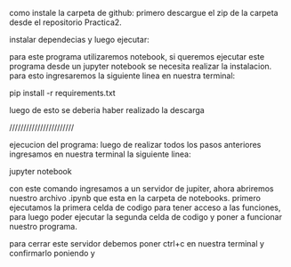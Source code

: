 como instale la carpeta de github:
primero descargue el zip de la carpeta desde el repositorio Practica2.

instalar dependecias y luego ejecutar:

para este programa utilizaremos notebook, si queremos ejecutar este programa desde un jupyter notebook se necesita realizar la instalacion.
para esto ingresaremos la siguiente linea en nuestra terminal:

pip install -r requirements.txt

luego de esto se deberia haber realizado la descarga

///////////////////////

ejecucion del programa:
luego de realizar todos los pasos anteriores ingresamos en nuestra terminal la siguiente linea:

jupyter notebook

con este comando ingresamos a un servidor de jupiter, ahora abriremos nuestro archivo .ipynb que esta en la carpeta de notebooks.
primero ejecutamos la primera celda de codigo para tener acceso a las funciones, para luego poder ejecutar la segunda celda de codigo y poner a funcionar nuestro programa.

para cerrar este servidor debemos poner ctrl+c en nuestra terminal y confirmarlo poniendo y